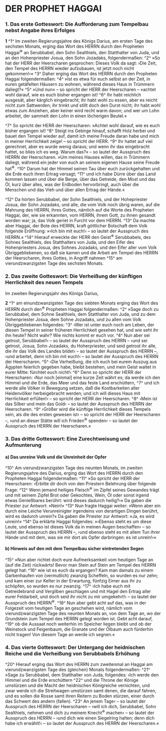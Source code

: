 # DER PROPHET HAGGAI

### 1. Das erste Gotteswort: Die Aufforderung zum Tempelbau nebst Angabe ihres Erfolges

__1__
^1^ Im zweiten Regierungsjahre des Königs Darius, am ersten Tage des sechsten Monats, erging das Wort des HERRN durch den Propheten Haggai<sup title="vgl. Esr 5">&#x2732;</sup> an Serubbabel, den Sohn Sealthiels, den Statthalter von Juda, und an den Hohenpriester Josua, den Sohn Jozadaks, folgendermaßen:
^2^ »So hat der HERR der Heerscharen gesprochen: Dieses Volk da sagt: ›Die Zeit, den Tempel des HERRN wieder aufzubauen, ist jetzt noch nicht gekommen!‹«
^3^ Daher erging das Wort des HERRN durch den Propheten Haggai folgendermaßen:
^4^ »Ist es etwa für euch selbst an der Zeit, in euren getäfelten Häusern zu wohnen, während dieses Haus in Trümmern daliegt?«
^5^ »Und nun« – so spricht der HERR der Heerscharen – »achtet wohl darauf, wie es euch bisher ergangen ist!
^6^ Ihr habt reichlich ausgesät, aber kärglich eingebracht; ihr habt wohl zu essen, aber es reicht nicht zum Sattwerden; ihr trinkt und stillt doch den Durst nicht; ihr habt wohl etwas zum Anziehen, aber keiner wird recht warm davon; und wer um Lohn arbeitet, der sammelt den Lohn in einen löcherigen Beutel.«

^7^ So spricht der HERR der Heerscharen: »Achtet wohl darauf, wie es euch bisher ergangen ist!
^8^ Steigt ins Gebirge hinauf, schafft Holz herbei und bauet den Tempel wieder auf, damit ich meine Freude daran habe und mich in meiner Herrlichkeit zeige! – so spricht der HERR.
^9^ Ihr hattet auf viel gerechnet, aber es wurde wenig daraus; und wenn ihr das eingebracht hattet, so blies ich es weg. Warum das?« – so lautet der Ausspruch des HERRN der Heerscharen. »Um meines Hauses willen, das in Trümmern daliegt, während ein jeder von euch an seinem eigenen Hause seine Freude hat<sup title="oder: für sein eigenes Haus eifrig sorgt">&#x2732;</sup>.
^10^ Darum hat der Himmel seinen Tau über euch zurückgehalten und die Erde euch ihren Ertrag versagt;
^11^ und ich habe Dürre über das Land kommen lassen und über die Berge, über das Getreide, den Most und das Öl, kurz über alles, was der Erdboden hervorbringt, auch über die Menschen und das Vieh und über allen Ertrag der Hände.«

^12^ Da hörten Serubbabel, der Sohn Sealthiels, und der Hohepriester Josua, der Sohn Jozadaks, und alle, die vom Volk noch übrig waren, auf die Mahnung des HERRN, ihres Gottes, nämlich auf die Worte des Propheten Haggai, der, wie sie erkannten, vom HERRN, ihrem Gott, zu ihnen gesandt worden war; ja, das Volk geriet in Furcht vor dem HERRN.
^13^ Da machte aber Haggai, der Bote des HERRN, kraft göttlicher Botschaft dem Volk folgende Eröffnung: »›Ich bin mit euch!‹ – so lautet der Ausspruch des HERRN.«
^14^ Hierauf erweckte der HERR den Geist<sup title="oder: Eifer">&#x2732;</sup> Serubbabels, des Sohnes Sealthiels, des Statthalters von Juda, und den Eifer des Hohenpriesters Josua, des Sohnes Jozadaks, und den Eifer aller vom Volk Übriggebliebenen, so daß sie kamen und die Arbeit am Tempel des HERRN der Heerscharen, ihres Gottes, in Angriff nahmen
^15^ am vierundzwanzigsten Tage des sechsten Monats.

### 2. Das zweite Gotteswort: Die Verheißung der künftigen Herrlichkeit des neuen Tempels

Im zweiten Regierungsjahr des Königs Darius,

__2__
^1^ am einundzwanzigsten Tage des siebten Monats erging das Wort des HERRN durch den<sup title="= durch Vermittlung des">&#x2732;</sup> Propheten Haggai folgendermaßen:
^2^ »Sage doch zu Serubbabel, dem Sohne Sealthiels, dem Statthalter von Juda, und zu dem Hohenpriester Josua, dem Sohne Jozadaks, und zu allen vom Volk Übriggebliebenen folgendes:
^3^ ›Wer ist unter euch noch am Leben, der diesen Tempel in seiner früheren Herrlichkeit gesehen hat, und wie seht ihr ihn heute? Nicht wahr? Wie nichts kommt er euch vor.
^4^ Nun aber sei getrost, Serubbabel!‹ – so lautet der Ausspruch des HERRN – ›und sei getrost, Josua, Sohn Jozadaks, du Hoherpriester, und seid getrost ihr alle, die ihr das Volk des Landes bildet‹ – so lautet der Ausspruch des HERRN –, ›und arbeitet, denn ich bin mit euch!‹ – so lautet der Ausspruch des HERRN der Heerscharen.
^5^ ›Die Verheißung, die ich euch bei eurem Auszug aus Ägypten feierlich gegeben habe, bleibt bestehen, und mein Geist waltet in eurer Mitte: fürchtet euch nicht!‹
^6^ Denn so spricht der HERR der Heerscharen: ›Nur noch [einmal] eine kurze Zeit währt es; da werde ich den Himmel und die Erde, das Meer und das feste Land erschüttern,
^7^ und ich werde alle Völker in Bewegung setzen, daß die Kostbarkeiten aller Heidenvölker herbeigebracht werden; und ich will dieses Haus mit Herrlichkeit erfüllen!‹ – so spricht der HERR der Heerscharen.
^8^ ›Mein ist das Silber und mein das Gold‹ – so lautet der Ausspruch des HERRN der Heerscharen.
^9^ ›Größer wird die künftige Herrlichkeit dieses Tempels sein, als die des ersten gewesen ist‹ – so spricht der HERR der Heerscharen –, ›und an dieser Stätte will ich Frieden<sup title="oder: Segen">&#x2732;</sup> spenden‹ – so lautet der Ausspruch des HERRN der Heerscharen.«

### 3. Das dritte Gotteswort: Eine Zurechtweisung und Aufmunterung

#### a) Das unreine Volk und die Unreinheit der Opfer

^10^ Am vierundzwanzigsten Tage des neunten Monats, im zweiten Regierungsjahre des Darius, erging das Wort des HERRN durch den Propheten Haggai folgendermaßen:
^11^ »So spricht der HERR der Heerscharen: ›Erbitte dir doch von den Priestern Belehrung über folgende Frage:
^12^ Wenn jemand heiliges Fleisch<sup title="= Opferfleisch">&#x2732;</sup> im Zipfel seines Gewandes trägt und mit seinem Zipfel Brot oder Gekochtes, Wein, Öl oder sonst irgend etwas Genießbares berührt: wird dieses dadurch heilig?‹« Da gaben die Priester zur Antwort: »Nein!«
^13^ Nun fragte Haggai weiter: »Wenn aber ein durch eine Leiche Verunreinigter irgendeins von derartigen Dingen berührt, wird es dadurch unrein?« Da gaben die Priester zur Antwort: »Ja, es wird unrein!«
^14^ Da erklärte Haggai folgendes: »›Ebenso steht es um diese Leute, und ebenso ist dieses Volk da in meinen Augen beschaffen‹ – so lautet der Ausspruch des HERRN –, ›und ebenso steht es mit allem Tun ihrer Hände und mit dem, was sie mir dort als Opfer darbringen: es ist unrein!‹«

#### b) Hinweis auf den mit dem Tempelbau sicher eintretenden Segen

^15^ »Nun aber richtet doch eure Aufmerksamkeit vom heutigen Tage an (auf die Zeit) rückwärts! Bevor man Stein auf Stein am Tempel des HERRN gelegt hat:
^16^ wie ist es euch da ergangen? Kam man damals zu einem Garbenhaufen von (vermutlich) zwanzig Scheffeln, so wurden es nur zehn; und kam einer zur Kelter in der Erwartung, fünfzig Eimer aus ihr zu schöpfen, so wurden es nur zwanzig.
^17^ ›Ich habe euch mit Getreidebrand und Vergilben geschlagen und mit Hagel den Ertrag aller eurer Feldarbeit, und doch seid ihr nicht zu mir umgekehrt!‹ – so lautet der Ausspruch des HERRN<sup title="vgl. Am 4,9">&#x2732;</sup>.
^18^ Nun aber gebt acht auf das, was in der Folgezeit vom heutigen Tage an geschehen wird, nämlich vom vierundzwanzigsten Tage des neunten Monats an, von dem Tage an, wo der Grundstein zum Tempel des HERRN gelegt worden ist. Gebt acht darauf,
^19^ ob die Aussaat noch weiterhin im Speicher liegen bleibt und ob der Weinstock und Feigenbaum, die Granate und der Ölbaum auch fürderhin nicht tragen! Von diesem Tage an werde ich segnen.«

### 4. Das vierte Gotteswort: Der Untergang der heidnischen Reiche und die Verheißung von Serubbabels Erhöhung

^20^ Hierauf erging das Wort des HERRN zum zweitenmal an Haggai am vierundzwanzigsten Tage des (gleichen) Monats folgendermaßen:
^21^ »Sage zu Serubbabel, dem Statthalter von Juda, folgendes: ›Ich werde den Himmel und die Erde erschüttern
^22^ und die Throne der Könige umstürzen und die Macht der heidnischen Königreiche vernichten, und zwar werde ich die Streitwagen umstürzen samt denen, die darauf fahren, und es sollen die Rosse samt ihren Reitern zu Boden stürzen, einer durch das Schwert des andern (fallen).
^23^ An jenem Tage‹ – so lautet der Ausspruch des HERRN der Heerscharen – ›will ich dich, Serubbabel, Sohn Sealthiels, nehmen und dich zu meinem Knecht<sup title="= Diener">&#x2732;</sup> machen‹ – so lautet der Ausspruch des HERRN – ›und dich wie einen Siegelring halten; denn dich habe ich erwählt!‹ – so lautet der Ausspruch des HERRN der Heerscharen.«